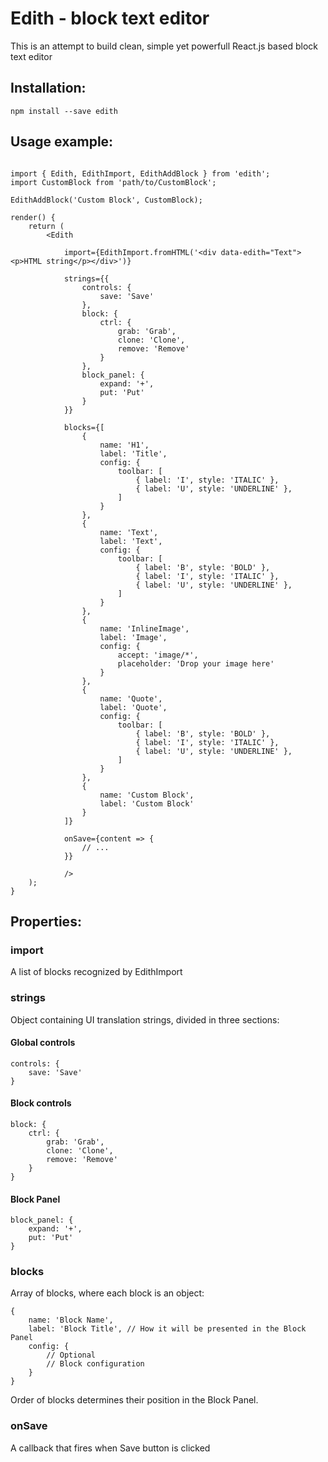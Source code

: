 # Edith - block text editor

This is an attempt to build clean, simple yet powerfull React.js based block text editor

## Installation:

`npm install --save edith`


## Usage example:

```

import { Edith, EdithImport, EdithAddBlock } from 'edith';
import CustomBlock from 'path/to/CustomBlock';

EdithAddBlock('Custom Block', CustomBlock);

render() {
    return (
        <Edith

            import={EdithImport.fromHTML('<div data-edith="Text"><p>HTML string</p></div>')}

            strings={{
                controls: {
                    save: 'Save'
                },
                block: {
                    ctrl: {
                        grab: 'Grab',
                        clone: 'Clone',
                        remove: 'Remove'
                    }
                },
                block_panel: {
                    expand: '+',
                    put: 'Put'
                }
            }}

            blocks={[
                {
                    name: 'H1',
                    label: 'Title',
                    config: {
                        toolbar: [
                            { label: 'I', style: 'ITALIC' },
                            { label: 'U', style: 'UNDERLINE' },
                        ]
                    }
                },
                {
                    name: 'Text',
                    label: 'Text',
                    config: {
                        toolbar: [
                            { label: 'B', style: 'BOLD' },
                            { label: 'I', style: 'ITALIC' },
                            { label: 'U', style: 'UNDERLINE' },
                        ]
                    }
                },
                {
                    name: 'InlineImage',
                    label: 'Image',
                    config: {
                        accept: 'image/*',
                        placeholder: 'Drop your image here'
                    }
                },
                {
                    name: 'Quote',
                    label: 'Quote',
                    config: {
                        toolbar: [
                            { label: 'B', style: 'BOLD' },
                            { label: 'I', style: 'ITALIC' },
                            { label: 'U', style: 'UNDERLINE' },
                        ]
                    }
                },
                {
                    name: 'Custom Block',
                    label: 'Custom Block'
                }
            ]}

            onSave={content => {
                // ...
            }}

            />
    );
}

```

## Properties:

### import

A list of blocks recognized by EdithImport


### strings

Object containing UI translation strings, divided in three sections:

#### Global controls

```
controls: {
    save: 'Save'
}
```

#### Block controls

```
block: {
    ctrl: {
        grab: 'Grab',
        clone: 'Clone',
        remove: 'Remove'
    }
}
```

#### Block Panel 

```
block_panel: {
    expand: '+',
    put: 'Put'
}
```

### blocks

Array of blocks, where each block is an object:

```
{
    name: 'Block Name',
    label: 'Block Title', // How it will be presented in the Block Panel
    config: {
        // Optional
        // Block configuration
    }
}
```

Order of blocks determines their position in the Block Panel.


### onSave

A callback that fires when Save button is clicked
